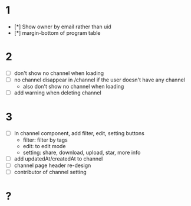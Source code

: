 # 1
- [*] Show owner by email rather than uid
- [*] margin-bottom of program table

# 2
- [ ] don't show no channel when loading
- [ ] no channel disappear in /channel if the user doesn't have any channel
    - also don't show no channel when loading
- [ ] add warning when deleting channel

# 3
- [ ] In channel component, add filter, edit, setting buttons
    * filter: filter by tags
    * edit: to edit mode
    * setting: share, download, upload, star, more info
- [ ] add updatedAt/createdAt to channel
- [ ] channel page header re-design
- [ ] contributor of channel setting

# ?

